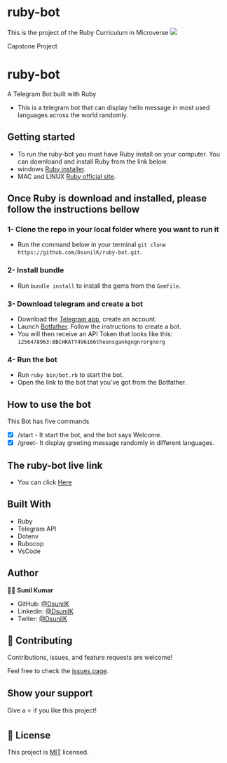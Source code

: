 # ruby-bot

This is the project of the Ruby Curriculum in Microverse
![](https://img.shields.io/badge/Microverse-blueviolet)

Capstone Project

# ruby-bot

A Telegram Bot built with Ruby

- This is a telegram bot that can display hello message in most used languages across the world randomly.

## Getting started

- To run the ruby-bot you must have Ruby install on your computer. You can downloand and install Ruby from the link below.
- windows [Ruby installer](https://rubyinstaller.org/).
- MAC and LINUX [Ruby official site](https://www.ruby-lang.org/en/downloads/).

## Once Ruby is download and installed, please follow the instructions bellow

### 1- Clone the repo in your local folder where you want to run it

- Run the command below in your terminal
`git clone https://github.com/DsunilK/ruby-bot.git`.

### 2- Install bundle

- Run `bundle install` to install the gems from the `Gemfile`.

### 3- Download telegram and create a bot

- Download the [Telegram app](https://desktop.telegram.org/), create an account.
- Launch  [Botfather](https://t.me/botfather). Follow the instructions to create a bot.
- You will then receive an API Token that looks like this: `1256478963:BBCHKATY496166theonsgankgngnrorgnorg`

### 4- Run the bot

- Run `ruby bin/bot.rb` to start the bot.
- Open the link to the bot that you've got from the Botfather.

## How to use the bot

This Bot has five commands

- [x] /start - It start the bot, and the bot says Welcome.
- [x] /greet- It display greeting message randomly in different languages.

## The ruby-bot live link

- You can click [Here](https://t.me/microgreet_bot)

## Built With

- Ruby
- Telegram API
- Dotenv
- Rubocop
- VsCode

## Author

🧑‍💻 **Sunil Kumar**

- GitHub: [@DsunilK](https://github.com/DsunilK)
- Linkedin: [@DsunilK](https://www.linkedin.com/in/dsunilk/)
- Twiter: [@DsunilK](https://twitter.com/D_sunil_K)

## 🤝 Contributing

Contributions, issues, and feature requests are welcome!

Feel free to check the [issues page](https://github.com/DsunilK/ruby-bot/issues).

## Show your support

Give a ⭐️ if you like this project!
## 📝 License

This project is [MIT](./LICENSE) licensed.
